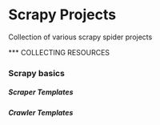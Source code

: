 # Scrapy Projects

Collection of various scrapy spider projects

*** COLLECTING RESOURCES

### Scrapy basics

##### Scraper Templates
##### Crawler Templates